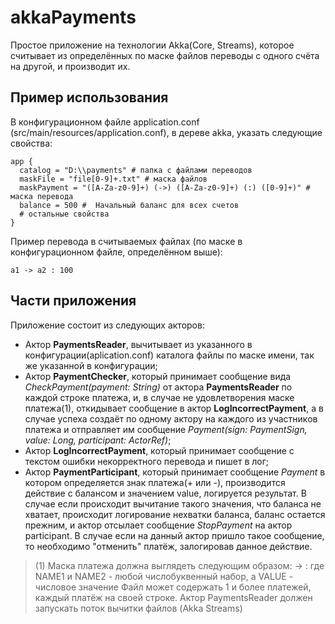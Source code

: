 # akkaPayments
Простое приложение на технологии Akka(Core, Streams), которое считывает из определённых по маске файлов переводы с одного счёта на другой, и производит их.

## Пример использования

В конфигурационном файле application.conf (src/main/resources/application.conf), в дереве akka, указать следующие свойства:
```
app {
  catalog = "D:\\payments" # папка с файлами переводов
  maskFile = "file[0-9]+.txt" # маска файлов
  maskPayment = "([A-Za-z0-9]+) (->) ([A-Za-z0-9]+) (:) ([0-9]+)" # маска перевода
  balance = 500 #  Начальный баланс для всех счетов
  # остальные свойства
}
```

Пример перевода в считываемых файлах (по маске в конфигурационном файле, определённом выше):
```
a1 -> a2 : 100
```

## Части приложения
Приложение состоит из следующих акторов:

- Актор **PaymentsReader**, вычитывает из указанного в конфигурации(aplication.conf) каталога файлы по маске имени, так же указанной в конфигурации;
- Актор **PaymentChecker**, который принимает сообщение вида _CheckPayment(payment: String)_ от актора **PaymentsReader** по каждой строке платежа, и, в случае не удовлетворения маске платежа(1), откидывает сообщение в актор **LogIncorrectPayment**, а в случае успеха создаёт по одному актору на каждого из участников платежа и отправляет им сообщение _Payment(sign: PaymentSign, value: Long, participant: ActorRef)_;
- Актор **LogIncorrectPayment**, который принимает сообщение с текстом ошибки некорректного перевода и пишет в лог;
- Актор **PaymentParticipant**, который принимает сообщение _Payment_ в котором определяется знак платежа(+ или -), производится действие с балансом и значением value, логируется результат. В случае если происходит вычитание такого значения, что баланса не хватает, происходит логирование нехватки баланса, баланс остается прежним, и актор отсылает сообщение _StopPayment_ на актор participant. В случае если на данный актор пришло такое сообщение, то необходимо "отменить" платёж, залогировав данное действие.

> (1) Маска платежа должна выглядеть следующим образом: <NAME1> -> <NAME2>: <VALUE>
		где NAME1 и NAME2 - любой числобуквенный набор, а VALUE - числовое значение
		Файл может содержать 1 и более платежей, каждый платёж на своей строке.
		Актор PaymentsReader должен запускать поток вычитки файлов (Akka Streams)
    
